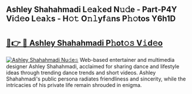 ## Ashley Shahahmadi L𝚎a𝚔ed N𝚞𝚍e - Part-P4Y Vi𝚍𝚎o L𝚎a𝚔s - H𝚘𝚝 O𝚗𝚕yf𝚊ns P𝚑𝚘tos Y6h1D

# <h2><a href="http://kfexvp.oniu.top/?m=Ashley+Shahahmadi">🔗👉 🔴 Ashley Shahahmadi P𝚑ot𝚘𝚜 V𝚒d𝚎o</a></h2>

[![Ashley Shahahmadi Nu𝚍e𝚜](https://i.imgur.com/0qMVB7G.gif)](http://kfexvp.oniu.top/?m=Ashley+Shahahmadi)
Web-based entertainer and multimedia designer Ashley Shahahmadi, acclaimed for sharing dance and lifestyle ideas through trending dance trends and short videos. Ashley Shahahmadi's public persona radiates friendliness and sincerity, while the intricacies of his private life remain shrouded in enigma.  
